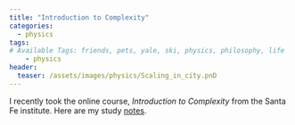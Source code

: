 ```yaml
---
title: "Introduction to Complexity"
categories:
  - physics
tags:
# Available Tags: friends, pets, yale, ski, physics, philosophy, life
    - physics
header:
  teaser: /assets/images/physics/Scaling_in_city.pnD
---
```


I recently took the online course, *Introduction to Complexity* from the Santa Fe institute.
Here are my study [notes](/assets/Intro_to_complexity.pdf).

